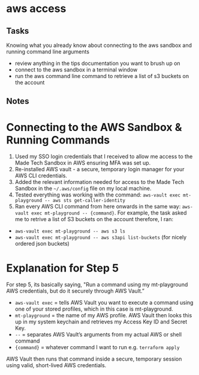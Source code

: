 # aws access

## Tasks

Knowing what you already know about connecting to the aws sandbox and running command line arguments

- review anything in the tips documentation you want to brush up on
- connect to the aws sandbox in a terminal window
- run the aws command line command to retrieve a list of s3 buckets on the account

## Notes

# Connecting to the AWS Sandbox & Running Commands

1. Used my SSO login credentials that I received to allow me access to the Made Tech Sandbox in AWS ensuring MFA was set up.
2. Re-installed AWS vault - a secure, temporary login manager for your AWS CLI credentials.
3. Added the relevant information needed for access to the Made Tech Sandbox in the `~/.aws/config` file on my local machine.
4. Tested everything was working with the command: `aws-vault exec mt-playground -- aws sts get-caller-identity`
5. Ran every AWS CLI command from here onwards in the same way: `aws-vault exec mt-playground -- {command}`. For example, the task asked me to retrive a list of S3 buckets on the account therefore, I ran:
- `aws-vault exec mt-playground -- aws s3 ls`
- `aws-vault exec mt-playground -- aws s3api list-buckets` (for nicely ordered json buckets)

# Explanation for Step 5
For step 5, its basically saying, "Run a command using my mt-playground AWS credentials, but do it securely through AWS Vault.”
- `aws-vault exec` = tells AWS Vault you want to execute a command using one of your stored profiles, which in this case is mt-playground.
- `mt-playground` = the name of my AWS profile. AWS Vault then looks this up in my system keychain and retrieves my Access Key ID and Secret Key.
- `--` = separates AWS Vault’s arguments from my actual AWS or shell command
- `{command}` = whatever command I want to run e.g. `terraform apply`

AWS Vault then runs that command inside a secure, temporary session using valid, short-lived AWS credentials.




